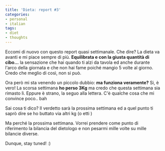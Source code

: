```yaml
---
title: 'Dieta: report #3'
categories:
- personal
- italian
tags:
- diet
- thoughts
---
```

Eccomi di nuovo con questo report quasi settimanale. Che dire? La dieta va
avanti e mi piace sempre di più. **Equilibrata e con la giusta quantità di
cibo...** la sensazione che hai quando ti alzi da tavola ed anche durante
l'arco della giornata e che non hai fame poiché mangio 5 volte al giorno.
Credo che meglio di così, non si può.

Ora però mi sta venendo un piccolo dubbio: **ma funziona veramente?** Si, è
vero! La scorsa settimana **ho perso 3Kg** ma credo che questa settimana sia
rimasto lì. Eppure è strano, la seguo alla lettera. C'è qualche cosa che mi
convince poco.. bah

Sai cosa ti dico? Il verdetto sarà la prossima settimana ed a quel punto ti
saprò dire se ho buttato via altri kg (o etti )

Ma perché la prossima settimana. Vorrei prendere come punto di riferimento la
bilancia del dietologo e non pesarmi mille volte su mille bilancie diverse.

Dunque, stay tuned! :)
